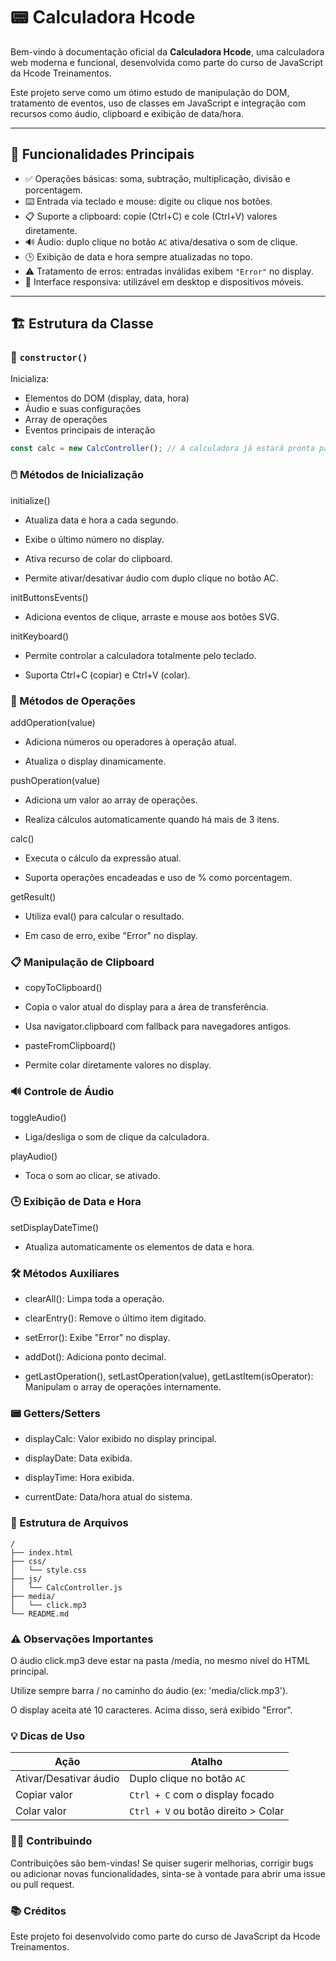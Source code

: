 # 📟 Calculadora Hcode

Bem-vindo à documentação oficial da **Calculadora Hcode**, uma calculadora web moderna e funcional, desenvolvida como parte do curso de JavaScript da Hcode Treinamentos.

Este projeto serve como um ótimo estudo de manipulação do DOM, tratamento de eventos, uso de classes em JavaScript e integração com recursos como áudio, clipboard e exibição de data/hora.

---

## 🚀 Funcionalidades Principais

- ✅ Operações básicas: soma, subtração, multiplicação, divisão e porcentagem.
- ⌨️ Entrada via teclado e mouse: digite ou clique nos botões.
- 📋 Suporte a clipboard: copie (Ctrl+C) e cole (Ctrl+V) valores diretamente.
- 🔊 Áudio: duplo clique no botão `AC` ativa/desativa o som de clique.
- 🕒 Exibição de data e hora sempre atualizadas no topo.
- ⚠️ Tratamento de erros: entradas inválidas exibem `"Error"` no display.
- 📱 Interface responsiva: utilizável em desktop e dispositivos móveis.

---

## 🏗️ Estrutura da Classe

### 🔧 `constructor()`

Inicializa:

- Elementos do DOM (display, data, hora)
- Áudio e suas configurações
- Array de operações
- Eventos principais de interação

```js
const calc = new CalcController(); // A calculadora já estará pronta para uso
````

### 🖱️ Métodos de Inicialização
initialize()
- Atualiza data e hora a cada segundo.

- Exibe o último número no display.

- Ativa recurso de colar do clipboard.

- Permite ativar/desativar áudio com duplo clique no botão AC.

initButtonsEvents()
- Adiciona eventos de clique, arraste e mouse aos botões SVG.

initKeyboard()
- Permite controlar a calculadora totalmente pelo teclado.

- Suporta Ctrl+C (copiar) e Ctrl+V (colar).

###  🧮 Métodos de Operações
addOperation(value)
- Adiciona números ou operadores à operação atual.

- Atualiza o display dinamicamente.

pushOperation(value)
- Adiciona um valor ao array de operações.

- Realiza cálculos automaticamente quando há mais de 3 itens.

calc()
- Executa o cálculo da expressão atual.

- Suporta operações encadeadas e uso de % como porcentagem.

getResult()
- Utiliza eval() para calcular o resultado.

- Em caso de erro, exibe "Error" no display.

### 📋 Manipulação de Clipboard
- copyToClipboard()
- Copia o valor atual do display para a área de transferência.

- Usa navigator.clipboard com fallback para navegadores antigos.

- pasteFromClipboard()
- Permite colar diretamente valores no display.

### 🔊 Controle de Áudio
toggleAudio()
- Liga/desliga o som de clique da calculadora.

playAudio()
- Toca o som ao clicar, se ativado.

### 🕒 Exibição de Data e Hora
setDisplayDateTime()
- Atualiza automaticamente os elementos de data e hora.

### 🛠️ Métodos Auxiliares
- clearAll(): Limpa toda a operação.

- clearEntry(): Remove o último item digitado.

- setError(): Exibe "Error" no display.

- addDot(): Adiciona ponto decimal.

- getLastOperation(), setLastOperation(value), getLastItem(isOperator): Manipulam o array de operações internamente.

###  📟 Getters/Setters
- displayCalc: Valor exibido no display principal.

- displayDate: Data exibida.

- displayTime: Hora exibida.

- currentDate: Data/hora atual do sistema.

###  📁 Estrutura de Arquivos

````
/
├── index.html
├── css/
│   └── style.css
├── js/
│   └── CalcController.js
├── media/
│   └── click.mp3
└── README.md
````

###  ⚠️ Observações Importantes
O áudio click.mp3 deve estar na pasta /media, no mesmo nível do HTML principal.

Utilize sempre barra / no caminho do áudio (ex: 'media/click.mp3').

O display aceita até 10 caracteres. Acima disso, será exibido "Error".

###  💡 Dicas de Uso

| Ação                   | Atalho                              |
| ---------------------- | ----------------------------------- |
| Ativar/Desativar áudio | Duplo clique no botão `AC`          |
| Copiar valor           | `Ctrl + C` com o display focado     |
| Colar valor            | `Ctrl + V` ou botão direito > Colar |

###  👨‍💻 Contribuindo
Contribuições são bem-vindas! Se quiser sugerir melhorias, corrigir bugs ou adicionar novas funcionalidades, sinta-se à vontade para abrir uma issue ou pull request.

###  📚 Créditos
Este projeto foi desenvolvido como parte do curso de JavaScript da Hcode Treinamentos.
